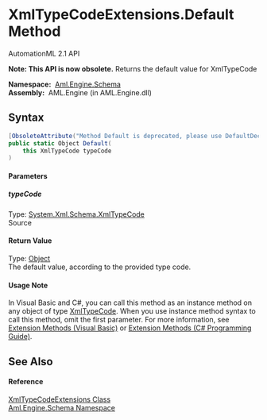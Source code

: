 XmlTypeCodeExtensions.Default Method
====================================
AutomationML 2.1 API

**Note: This API is now obsolete.**
Returns the default value for XmlTypeCode

  **Namespace:**  [Aml.Engine.Schema][1]  
  **Assembly:**  AML.Engine (in AML.Engine.dll)

Syntax
------

```csharp
[ObsoleteAttribute("Method Default is deprecated, please use DefaultDecodedValue or DefaultEncodedValue instead")]
public static Object Default(
	this XmlTypeCode typeCode
)
```

#### Parameters

##### *typeCode*
Type: [System.Xml.Schema.XmlTypeCode][2]  
Source

#### Return Value
Type: [Object][3]  
The default value, according to the provided type code.
#### Usage Note
In Visual Basic and C#, you can call this method as an instance method on any object of type [XmlTypeCode][2]. When you use instance method syntax to call this method, omit the first parameter. For more information, see [Extension Methods (Visual Basic)][4] or [Extension Methods (C# Programming Guide)][5].

See Also
--------

#### Reference
[XmlTypeCodeExtensions Class][6]  
[Aml.Engine.Schema Namespace][1]  

[1]: ../README.md
[2]: https://docs.microsoft.com/dotnet/api/system.xml.schema.xmltypecode
[3]: https://docs.microsoft.com/dotnet/api/system.object
[4]: https://docs.microsoft.com/dotnet/visual-basic/programming-guide/language-features/procedures/extension-methods
[5]: https://docs.microsoft.com/dotnet/csharp/programming-guide/classes-and-structs/extension-methods
[6]: README.md
[7]: https://www.automationml.org
[8]: ../../icons/logoShade.png